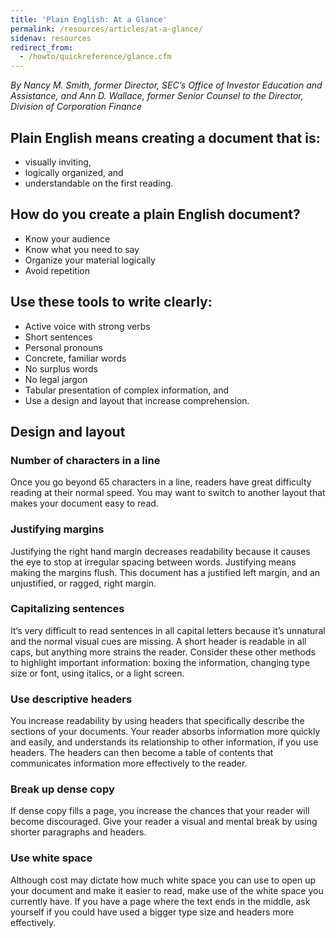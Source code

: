 ```yaml
---
title: 'Plain English: At a Glance'
permalink: /resources/articles/at-a-glance/
sidenav: resources
redirect_from:
  - /howto/quickreference/glance.cfm
---
```


_By Nancy M. Smith, former Director, SEC’s Office of Investor Education and Assistance, and Ann D. Wallace, former Senior Counsel to the Director, Division of Corporation Finance_

## Plain English means creating a document that is:

- visually inviting,
- logically organized, and
- understandable on the first reading.

## How do you create a plain English document?

- Know your audience
- Know what you need to say
- Organize your material logically
- Avoid repetition

## Use these tools to write clearly:

- Active voice with strong verbs
- Short sentences
- Personal pronouns
- Concrete, familiar words
- No surplus words
- No legal jargon
- Tabular presentation of complex information, and
- Use a design and layout that increase comprehension.

## Design and layout

### Number of characters in a line

Once you go beyond 65 characters in a line, readers have great difficulty reading at their normal speed. You may want to switch to another layout that makes your document easy to read.

### Justifying margins

Justifying the right hand margin decreases readability because it causes the eye to stop at irregular spacing between words. Justifying means making the margins flush. This document has a justified left margin, and an unjustified, or ragged, right margin.

### Capitalizing sentences

It‘s very difficult to read sentences in all capital letters because it’s unnatural and the normal visual cues are missing. A short header is readable in all caps, but anything more strains the reader. Consider these other methods to highlight important information: boxing the information, changing type size or font, using italics, or a light screen.

### Use descriptive headers

You increase readability by using headers that specifically describe the sections of your documents. Your reader absorbs information more quickly and easily, and understands its relationship to other information, if you use headers. The headers can then become a table of contents that communicates information more effectively to the reader.

### Break up dense copy

If dense copy fills a page, you increase the chances that your reader will become discouraged. Give your reader a visual and mental break by using shorter paragraphs and headers.

### Use white space

Although cost may dictate how much white space you can use to open up your document and make it easier to read, make use of the white space you currently have. If you have a page where the text ends in the middle, ask yourself if you could have used a bigger type size and headers more effectively.

